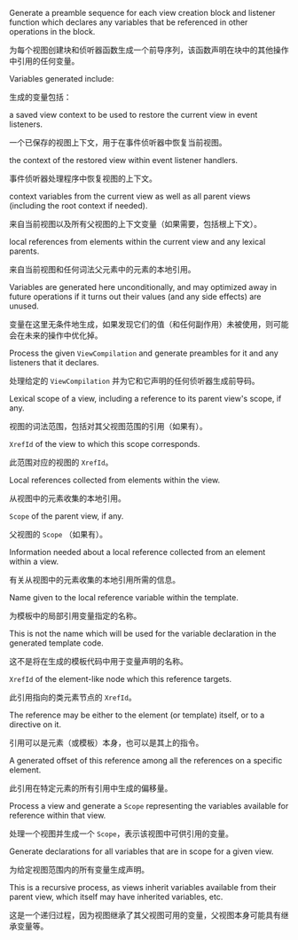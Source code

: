 Generate a preamble sequence for each view creation block and listener function which declares
any variables that be referenced in other operations in the block.

为每个视图创建块和侦听器函数生成一个前导序列，该函数声明在块中的其他操作中引用的任何变量。

Variables generated include:

生成的变量包括：

a saved view context to be used to restore the current view in event listeners.

一个已保存的视图上下文，用于在事件侦听器中恢复当前视图。

the context of the restored view within event listener handlers.

事件侦听器处理程序中恢复视图的上下文。

context variables from the current view as well as all parent views \(including the root
context if needed\).

来自当前视图以及所有父视图的上下文变量（如果需要，包括根上下文）。

local references from elements within the current view and any lexical parents.

来自当前视图和任何词法父元素中的元素的本地引用。

Variables are generated here unconditionally, and may optimized away in future operations if it
turns out their values \(and any side effects\) are unused.

变量在这里无条件地生成，如果发现它们的值（和任何副作用）未被使用，则可能会在未来的操作中优化掉。

Process the given `ViewCompilation` and generate preambles for it and any listeners that it
declares.

处理给定的 `ViewCompilation` 并为它和它声明的任何侦听器生成前导码。

Lexical scope of a view, including a reference to its parent view's scope, if any.

视图的词法范围，包括对其父视图范围的引用（如果有）。

`XrefId` of the view to which this scope corresponds.

此范围对应的视图的 `XrefId`。

Local references collected from elements within the view.

从视图中的元素收集的本地引用。

`Scope` of the parent view, if any.

父视图的 `Scope` （如果有）。

Information needed about a local reference collected from an element within a view.

有关从视图中的元素收集的本地引用所需的信息。

Name given to the local reference variable within the template.

为模板中的局部引用变量指定的名称。

This is not the name which will be used for the variable declaration in the generated
template code.

这不是将在生成的模板代码中用于变量声明的名称。

`XrefId` of the element-like node which this reference targets.

此引用指向的类元素节点的 `XrefId`。

The reference may be either to the element \(or template\) itself, or to a directive on it.

引用可以是元素（或模板）本身，也可以是其上的指令。

A generated offset of this reference among all the references on a specific element.

此引用在特定元素的所有引用中生成的偏移量。

Process a view and generate a `Scope` representing the variables available for reference within
that view.

处理一个视图并生成一个 `Scope`，表示该视图中可供引用的变量。

Generate declarations for all variables that are in scope for a given view.

为给定视图范围内的所有变量生成声明。

This is a recursive process, as views inherit variables available from their parent view, which
itself may have inherited variables, etc.

这是一个递归过程，因为视图继承了其父视图可用的变量，父视图本身可能具有继承变量等。